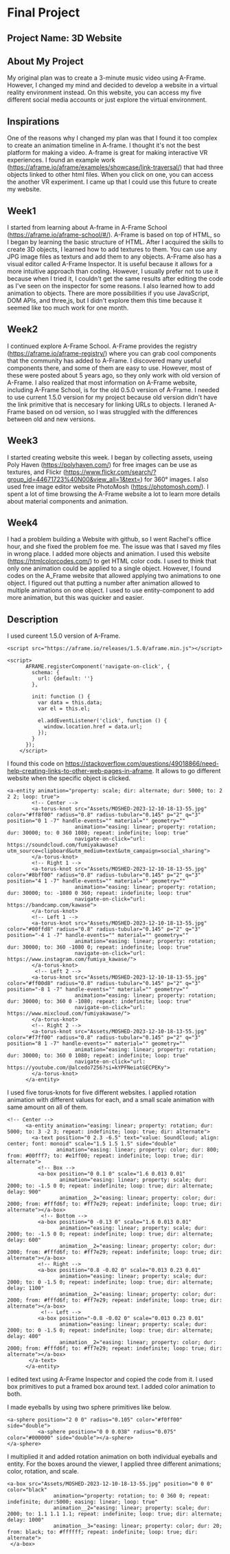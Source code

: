 # Final Project
## Project Name: 3D Website
## About My Project
My original plan was to create a 3-minute music video using A-Frame. However, I changed my mind and decided to develop a website in a virtual reality environment instead. On this website, you can access my five different social media accounts or just explore the virtual environment.
## Inspirations
One of the reasons why I changed my plan was that I found it too complex to create an animation timeline in A-frame. I thought it's not the best platform for making a video. A-frame is great for making interactive VR experiences. I found an example work (https://aframe.io/aframe/examples/showcase/link-traversal/) that had three objects linked to other html files. When you click on one, you can access the another VR experiment. I came up that I could use this future to create my website.
## Week1
I started from learning about A-frame in A-Frame School (https://aframe.io/aframe-school/#/). A-Frame is based on top of HTML, so I began by learning the basic structure of HTML. After I acquired the skills to create 3D objects, I learned how to add textures to them. You can use any JPG image files as texturs and add them to any objects. A-Frame also has a visual editor called A-Frame Inspector. It is useful because it allows for a more intuitive approach than coding. However, I usually prefer not to use it because when I tried it, I couldn't get the same results after editing the code as I've seen on the inspector for some reasons. I also learned how to add animation to objects. There are more possibilities if you use JavaScript, DOM APIs, and three,js, but I didn't explore them this time because it seemed like too much work for one month.
## Week2
I continued explore A-Frame School. A-Frame provides the registry (https://aframe.io/aframe-registry/) where you can grab cool components that the community has added to A-Frame. I discovered many useful components there, and some of them are easy to use. However, most of these were posted about 5 years ago, so they only work with old version of A-Frame. I also realized that most information on A-Frame website, including A-Frame School, is for the old 0.5.0 version of A-Frame. I needed to use current 1.5.0 version for my project because old version didn't have the link primitive that is neccesary for linking URLs to objects. I leraned A-Frame based on od version, so I was struggled with the differences between old and new versions.
## Week3
I started creating website this week. I began by collecting assets, useing Poly Haven (https://polyhaven.com/) for free images can be use as textures, and Flickr (https://www.flickr.com/search/?group_id=44671723%40N00&view_all=1&text=) for 360° images. I also used free image editor website PhotoMosh (https://photomosh.com/). I spent a lot of time browsing the A-Frame website a lot to learn more details about material components and animation. 
## Week4
I had a problem building a Website with github, so I went Rachel's office hour, and she fixed the problem foe me. The issue was that I saved my files in wrong place. I added more objects and animation. I used this website (https://htmlcolorcodes.com/) to get HTML color cods. I used to think that only one animation could be applied to a single object. However, I found codes on the A_Frame website that allowed applying two animations to one object. I figured out that putting a number after animation allowed to multiple animations on one object. I used to use entity-component to add more animation, but this was quicker and easier.
## Description
I used cureent 1.5.0 version of A-Frame.
```
<script src="https://aframe.io/releases/1.5.0/aframe.min.js"></script>
```
```
<script>
      AFRAME.registerComponent('navigate-on-click', {
        schema: {
          url: {default: ''}
        },
    
        init: function () {
          var data = this.data;
          var el = this.el;
    
          el.addEventListener('click', function () {
            window.location.href = data.url;
          });
        }
      });        
    </script>
```
I found this code on https://stackoverflow.com/questions/49018866/need-help-creating-links-to-other-web-pages-in-aframe. It allows to go different website when the specific object is clicked.
```
<a-entity animation="property: scale; dir: alternate; dur: 5000; to: 2 2 2; loop: true">
        <!-- Center -->
        <a-torus-knot src="Assets/MOSHED-2023-12-10-18-13-55.jpg" color="#ff8f00" radius="0.8" radius-tubular="0.145" p="2" q="3" position="0 1 -7" handle-events="" material="" geometry=""
                      animation="easing: linear; property: rotation; dur: 30000; to: 0 360 1080; repeat: indefinite; loop: true"
                      navigate-on-click="url: https://soundcloud.com/fumiyakawase?utm_source=clipboard&utm_medium=text&utm_campaign=social_sharing">
        </a-torus-knot>
        <!-- Right 1 -->
        <a-torus-knot src="Assets/MOSHED-2023-12-10-18-13-55.jpg" color="#8bff00" radius="0.8" radius-tubular="0.145" p="2" q="3" position="4 1 -7" handle-events="" material="" geometry=""
                      animation="easing: linear; property: rotation; dur: 30000; to: -1080 0 360; repeat: indefinite; loop: true" 
                      navigate-on-click="url: https://bandcamp.com/kawase">
        </a-torus-knot>
        <!-- Left 1 -->
        <a-torus-knot src="Assets/MOSHED-2023-12-10-18-13-55.jpg" color="#00ffd8" radius="0.8" radius-tubular="0.145" p="2" q="3" position="-4 1 -7" handle-events="" material="" geometry=""
                      animation="easing: linear; property: rotation; dur: 30000; to: 360 -1080 0; repeat: indefinite; loop: true" 
                      navigate-on-click="url: https://www.instagram.com/fumiya_kawase/">
        </a-torus-knot>
         <!-- Left 2 -->
        <a-torus-knot src="Assets/MOSHED-2023-12-10-18-13-55.jpg" color="#ff00d8" radius="0.8" radius-tubular="0.145" p="2" q="3" position="-8 1 -7" handle-events="" material="" geometry=""
                      animation="easing: linear; property: rotation; dur: 30000; to: 360 0 -1080; repeat: indefinite; loop: true"
                      navigate-on-click="url: https://www.mixcloud.com/fumiyakawase/">
        </a-torus-knot>
        <!-- Right 2 -->
        <a-torus-knot src="Assets/MOSHED-2023-12-10-18-13-55.jpg" color="#f7ff00" radius="0.8" radius-tubular="0.145" p="2" q="3" position="8 1 -7" handle-events="" material="" geometry=""
                      animation="easing: linear; property: rotation; dur: 30000; to: 360 0 1080; repeat: indefinite; loop: true"
                      navigate-on-click="url: https://youtube.com/@alcedo7256?si=kYPFNeiatGECPEKy">
        </a-torus-knot>
      </a-entity>
```
I used five torus-knots for five different websites. I applied rotation animation with different values for each, and a small scale animation with same amount on all of them.
```
<!-- Center -->
      <a-entity animation="easing: linear; property: rotation; dur: 5000; to: 3 -2 3; repeat: indefinite; loop: true; dir: alternate">
        <a-text position="0 2.3 -6.5" text="value: SoundCloud; align: center; font: monoid" scale="1.5 1.5 1.5" side="double"
                animation="easing: linear; property: color; dur: 800; from: #00fff7; to: #e1ff00; repeat: indefinite; loop: true; dir: alternate">
          <!-- Box -->
          <a-box position="0 0.1 0" scale="1.6 0.013 0.01"
                 animation="easing: linear; property: scale; dur: 2000; to: -1.5 0 0; repeat: indefinite; loop: true; dir: alternate; delay: 900"
                 animation__2="easing: linear; property: color; dur: 2000; from: #fffd6f; to: #ff7e29; repeat: indefinite; loop: true; dir: alternate"></a-box>
           <!-- Bottom -->
          <a-box position="0 -0.13 0" scale="1.6 0.013 0.01"
                 animation="easing: linear; property: scale; dur: 2000; to: -1.5 0 0; repeat: indefinite; loop: true; dir: alternate; delay: 600"
                 animation__2="easing: linear; property: color; dur: 2000; from: #fffd6f; to: #ff7e29; repeat: indefinite; loop: true; dir: alternate"></a-box>
          <!-- Right -->
          <a-box position="0.8 -0.02 0" scale="0.013 0.23 0.01"
                 animation="easing: linear; property: scale; dur: 2000; to: 0 -1.5 0; repeat: indefinite; loop: true; dir: alternate; delay: 1100"
                 animation__2="easing: linear; property: color; dur: 2000; from: #fffd6f; to: #ff7e29; repeat: indefinite; loop: true; dir: alternate"></a-box>
           <!-- Left -->
          <a-box position="-0.8 -0.02 0" scale="0.013 0.23 0.01"
                 animation="easing: linear; property: scale; dur: 2000; to: 0 -1.5 0; repeat: indefinite; loop: true; dir: alternate; delay: 400"
                 animation__2="easing: linear; property: color; dur: 2000; from: #fffd6f; to: #ff7e29; repeat: indefinite; loop: true; dir: alternate"></a-box>
       </a-text>
      </a-entity>
```
I edited text using A-Frame Inspector and copied the code from it. I used box primitives to put a framed box around text. I added color animation to both.

I made eyeballs by using two sphere primitives like below.
```
<a-sphere position="2 0 0" radius="0.105" color="#f0ff00" side="double">
          <a-sphere position="0 0 0.038" radius="0.075" color="#000000" side="double"></a-sphere> 
</a-sphere>
```
I multiplied it and added rotation animation on both individual eyeballs and entity.
For the boxes around the viewer, I applied three different animations; color, rotation, and scale.
```
<a-box src="Assets/MOSHED-2023-12-10-18-13-55.jpg" position="0 0 0" color="black" 
               animation="property: rotation; to: 0 360 0; repeat: indefinite; dur:5000; easing: linear; loop: true"
               animation__2="easing: linear; property: scale; dur: 2000; to: 1.1 1.1 1.1; repeat: indefinite; loop: true; dir: alternate; delay: 1000"
               animation__3="easing: linear; property: color; dur: 20; from: black; to: #ffffff; repeat: indefinite; loop: true; dir: alternate">
 </a-box>
```

